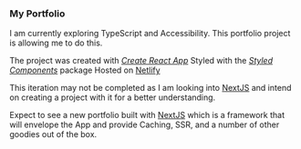 ### My Portfolio

I am currently exploring TypeScript and Accessibility. This portfolio project is allowing me to do this.

The project was created with *[Create React App](https://reactjs.org/docs/create-a-new-react-app.html)* 
Styled with the *[Styled Components](https://styled-components.com/)* package
Hosted on [Netlify](https://www.netlify.com/)

This iteration may not be completed as I am looking into [NextJS](https://nextjs.org/) and intend on creating a project with it for a better understanding. 

Expect to see a new portfolio built with [NextJS](https://nextjs.org/) which is a framework that will envelope the App and provide Caching, SSR, and a number of other goodies out of the box.